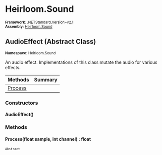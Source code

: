 # Heirloom.Sound

<small>**Framework**: .NETStandard,Version=v2.1</small>  
<small>**Assembly**: [Heirloom.Sound](../Heirloom.Sound/Heirloom.Sound.md)</small>  

## AudioEffect (Abstract Class)
<small>**Namespace**: Heirloom.Sound</sub></small>  

An audio effect. Implementations of this class mutate the audio for various effects.

| Methods | Summary |
|---------|---------|
| [Process](#PRO1C94C308) |  |

### Constructors

#### AudioEffect()

### Methods

#### <a name="PRO1C94C308"></a>Process(float sample, int channel) : float

<small>`Abstract`</small>



